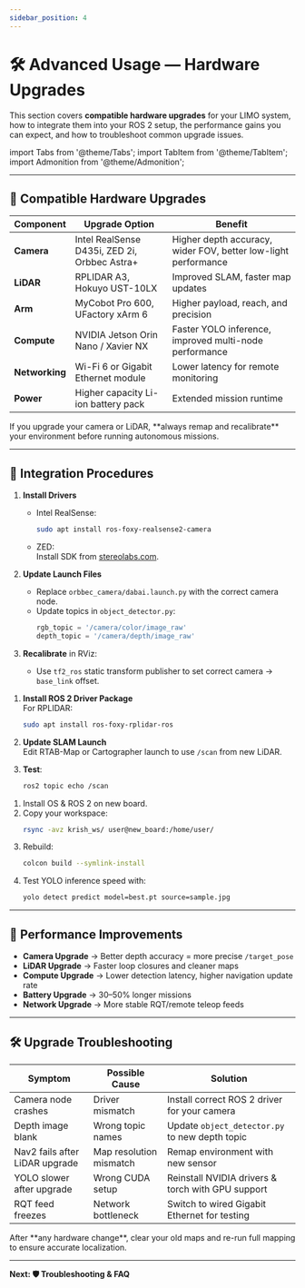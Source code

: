 ```yaml
---
sidebar_position: 4
---
```


# 🛠 Advanced Usage — Hardware Upgrades

This section covers **compatible hardware upgrades** for your LIMO system, how to integrate them into your ROS 2 setup, the performance gains you can expect, and how to troubleshoot common upgrade issues.

import Tabs from '@theme/Tabs';
import TabItem from '@theme/TabItem';
import Admonition from '@theme/Admonition';

---

## 🔌 Compatible Hardware Upgrades

| Component | Upgrade Option | Benefit |
|-----------|----------------|---------|
| **Camera** | Intel RealSense D435i, ZED 2i, Orbbec Astra+ | Higher depth accuracy, wider FOV, better low-light performance |
| **LiDAR** | RPLIDAR A3, Hokuyo UST-10LX | Improved SLAM, faster map updates |
| **Arm** | MyCobot Pro 600, UFactory xArm 6 | Higher payload, reach, and precision |
| **Compute** | NVIDIA Jetson Orin Nano / Xavier NX | Faster YOLO inference, improved multi-node performance |
| **Networking** | Wi-Fi 6 or Gigabit Ethernet module | Lower latency for remote monitoring |
| **Power** | Higher capacity Li-ion battery pack | Extended mission runtime |

<Admonition type="tip" title="Pro Tip">
If you upgrade your camera or LiDAR, **always remap and recalibrate** your environment before running autonomous missions.
</Admonition>

---

## 🔄 Integration Procedures

<Tabs>
<TabItem value="camera" label="Upgrading the Camera">

1. **Install Drivers**  
   - Intel RealSense:  
     ```bash
     sudo apt install ros-foxy-realsense2-camera
     ```
   - ZED:  
     Install SDK from [stereolabs.com](https://www.stereolabs.com/).

2. **Update Launch Files**  
   - Replace `orbbec_camera/dabai.launch.py` with the correct camera node.
   - Update topics in `object_detector.py`:
     ```python
     rgb_topic = '/camera/color/image_raw'
     depth_topic = '/camera/depth/image_raw'
     ```

3. **Recalibrate** in RViz:
   - Use `tf2_ros` static transform publisher to set correct camera → `base_link` offset.

</TabItem>
<TabItem value="lidar" label="Upgrading the LiDAR">

1. **Install ROS 2 Driver Package**  
   For RPLIDAR:  
   ```bash
   sudo apt install ros-foxy-rplidar-ros
   ```

2. **Update SLAM Launch**  
   Edit RTAB-Map or Cartographer launch to use `/scan` from new LiDAR.

3. **Test**:
   ```bash
   ros2 topic echo /scan
   ```

</TabItem>
<TabItem value="compute" label="Upgrading Compute Unit">

1. Install OS & ROS 2 on new board.
2. Copy your workspace:
   ```bash
   rsync -avz krish_ws/ user@new_board:/home/user/
   ```
3. Rebuild:
   ```bash
   colcon build --symlink-install
   ```
4. Test YOLO inference speed with:
   ```bash
   yolo detect predict model=best.pt source=sample.jpg
   ```

</TabItem>
</Tabs>

---

## 🚀 Performance Improvements

- **Camera Upgrade** → Better depth accuracy = more precise `/target_pose`
- **LiDAR Upgrade** → Faster loop closures and cleaner maps
- **Compute Upgrade** → Lower detection latency, higher navigation update rate
- **Battery Upgrade** → 30–50% longer missions
- **Network Upgrade** → More stable RQT/remote teleop feeds

---

## 🛠 Upgrade Troubleshooting

| Symptom | Possible Cause | Solution |
|---------|----------------|----------|
| Camera node crashes | Driver mismatch | Install correct ROS 2 driver for your camera |
| Depth image blank | Wrong topic names | Update `object_detector.py` to new depth topic |
| Nav2 fails after LiDAR upgrade | Map resolution mismatch | Remap environment with new sensor |
| YOLO slower after upgrade | Wrong CUDA setup | Reinstall NVIDIA drivers & torch with GPU support |
| RQT feed freezes | Network bottleneck | Switch to wired Gigabit Ethernet for testing |

<Admonition type="danger" title="Important">
After **any hardware change**, clear your old maps and re-run full mapping to ensure accurate localization.
</Admonition>

---

**Next: 🛡 Troubleshooting & FAQ**
